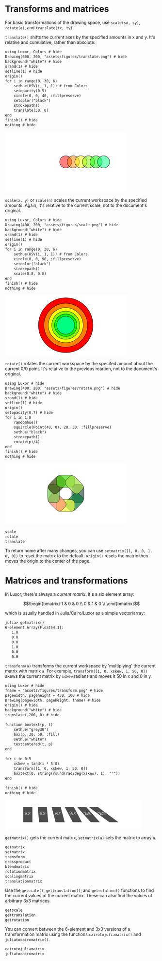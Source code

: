 # Transforms and matrices

For basic transformations of the drawing space, use `scale(sx, sy)`, `rotate(a)`, and `translate(tx, ty)`.

`translate()` shifts the current axes by the specified amounts in x and y. It's relative and cumulative, rather than absolute:

```@example
using Luxor, Colors # hide
Drawing(600, 200, "assets/figures/translate.png") # hide
background("white") # hide
srand(1) # hide
setline(1) # hide
origin()
for i in range(0, 30, 6)
    sethue(HSV(i, 1, 1)) # from Colors
    setopacity(0.5)
    circle(0, 0, 40, :fillpreserve)
    setcolor("black")
    strokepath()
    translate(50, 0)
end
finish() # hide
nothing # hide
```

![translate](assets/figures/translate.png)

`scale(x, y)` or `scale(n)` scales the current workspace by the specified amounts. Again, it's relative to the current scale, not to the document's original.

```@example
using Luxor, Colors # hide
Drawing(400, 200, "assets/figures/scale.png") # hide
background("white") # hide
srand(1) # hide
setline(1) # hide
origin()
for i in range(0, 30, 6)
    sethue(HSV(i, 1, 1)) # from Colors
    circle(0, 0, 90, :fillpreserve)
    setcolor("black")
    strokepath()
    scale(0.8, 0.8)
end
finish() # hide
nothing # hide
```

![scale](assets/figures/scale.png)

`rotate()` rotates the current workspace by the specifed amount about the current 0/0 point. It's relative to the previous rotation, not to the document's original.

```@example
using Luxor # hide
Drawing(400, 200, "assets/figures/rotate.png") # hide
background("white") # hide
srand(1) # hide
setline(1) # hide
origin()
setopacity(0.7) # hide
for i in 1:8
    randomhue()
    squircle(Point(40, 0), 20, 30, :fillpreserve)
    sethue("black")
    strokepath()
    rotate(pi/4)
end
finish() # hide
nothing # hide
```

![rotate](assets/figures/rotate.png)

```@docs
scale
rotate
translate
```

To return home after many changes, you can use `setmatrix([1, 0, 0, 1, 0, 0])` to reset the matrix to the default. `origin()` resets the matrix then moves the origin to the center of the page.

# Matrices and transformations

In Luxor, there's always a *current matrix*. It's a six element array:

```math
\begin{bmatrix}
1 & 0 & 0 \\
0 & 1 & 0 \\
\end{bmatrix}
```

which is usually handled in Julia/Cairo/Luxor as a simple vector/array:

```
julia> getmatrix()
6-element Array{Float64,1}:
   1.0
   0.0
   0.0
   1.0
   0.0
   0.0
```

`transform(a)` transforms the current workspace by 'multiplying' the current matrix with matrix `a`. For example, `transform([1, 0, xskew, 1, 50, 0])` skews the current matrix by `xskew` radians and moves it 50 in x and 0 in y.

```@example
using Luxor # hide
fname = "assets/figures/transform.png" # hide
pagewidth, pageheight = 450, 100 # hide
Drawing(pagewidth, pageheight, fname) # hide
origin() # hide
background("white") # hide
translate(-200, 0) # hide

function boxtext(p, t)
    sethue("grey30")
    box(p, 30, 50, :fill)
    sethue("white")
    textcentered(t, p)
end

for i in 0:5
    xskew = tand(i * 5.0)
    transform([1, 0, xskew, 1, 50, 0])
    boxtext(O, string(round(rad2deg(xskew), 1), "°"))
end

finish() # hide
nothing # hide
```

![transform](assets/figures/transform.png)

`getmatrix()` gets the current matrix, `setmatrix(a)` sets the matrix to array `a`.


```@docs
getmatrix
setmatrix
transform
crossproduct
blendmatrix
rotationmatrix
scalingmatrix
translationmatrix
```

Use the `getscale()`, `gettranslation()`, and `getrotation()` functions to find the current values of the current matrix. These can also find the values of arbitrary 3x3 matrices.

```@docs
getscale
gettranslation
getrotation
```

You can convert between the 6-element and 3x3 versions of a transformation matrix using the functions `cairotojuliamatrix()`
and `juliatocairomatrix()`.

```@docs
cairotojuliamatrix
juliatocairomatrix
```

